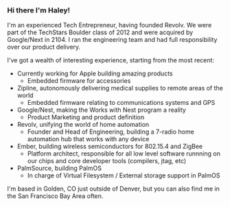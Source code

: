 ### Hi there I'm Haley! 

I'm an experienced Tech Entrepreneur, having founded Revolv.  We were part of the TechStars Boulder class of 2012 and were acquired by Google/Next in 2104.  I ran the engineering team and had full responsibility over our product delivery.

I've got a wealth of interesting experience, starting from the most recent:
* Currently working for Apple building amazing products
  * Embedded firmware for accessories
* Zipline, autonomously delivering medical supplies to remote areas of the world
  * Embedded firmware relating to communications systems and GPS
* Google/Nest, making the Works with Nest program a reality
  * Product Marketing and product definition
* Revolv, unifying the world of home automation
  * Founder and Head of Engineering, building a 7-radio home automation hub that works with any device
* Ember, building wireless semiconductors for 802.15.4 and ZigBee
  * Platform architect, responsible for all low level software runnning on our chips and core developer tools (compilers, jtag, etc)
* PalmSource, building PalmOS
  * In charge of Virtual Filesystem / External storage support in PalmOS

I'm based in Golden, CO just outside of Denver, but you can also find me in the San Francisco Bay Area often.

<!--
**truehaley/truehaley** is a ✨ _special_ ✨ repository because its `README.md` (this file) appears on your GitHub profile.

Here are some ideas to get you started:

- 🔭 I’m currently working on ...
- 🌱 I’m currently learning ...
- 👯 I’m looking to collaborate on ...
- 🤔 I’m looking for help with ...
- 💬 Ask me about ...
- 📫 How to reach me: ...
- 😄 Pronouns: ...
- ⚡ Fun fact: ...
-->
